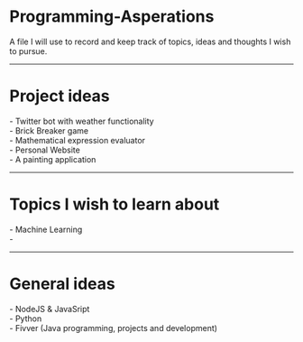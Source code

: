 # Programming-Asperations
A file I will use to record and keep track of topics, ideas and thoughts I wish to pursue.


-------------------------------------------------------------------------
<h1> Project ideas </h1>
- Twitter bot with weather functionality <br>
- Brick Breaker game <br>
- Mathematical expression evaluator <br>
- Personal Website <br>
- A painting application <br>




-------------------------------------------------------------------------
<h1> Topics I wish to learn about </h1>
- Machine Learning <br>
-



-------------------------------------------------------------------------
<h1> General ideas </h1>
- NodeJS & JavaSript <br>
- Python <br>
- Fivver (Java programming, projects and development)
